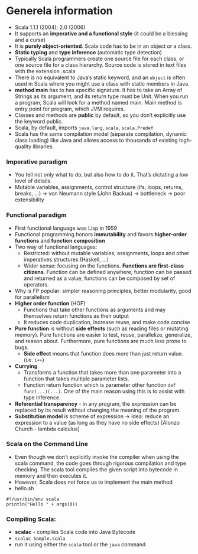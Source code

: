 Generela information
====================
- Scala 1.1.1 (2004); 2.0 (2006)
- It supports an **imperative and a functional style** (it could be a blessing and a curse)
- It is **purely object-oriented**. Scala code has to be in an object or a class.
- **Static typing** and **type inference** (automatic type detection)
- Typically Scala programmers create one source file for each class, or one source file for a class hierarchy. Source code is stored in text files with the extension .scala
- There is no equivalent to Java’s static keyword, and an `object` is often used in Scala where you might use a class with static members in Java.
- **method main** has to has specific signature. It has to take an Array of Strings as its argument, and its return type must be Unit. When you run a program, Scala will look for a method named main. Main method is entry point for program, which JVM requires.
- Classes and methods are **public** by default, so you don’t explicitly use the keyword public.
- Scala, by default, imports `java.lang`, `scala`, `scala.Predef`
- Scala has the same compilation model (separate compilation, dynamic class loading) like Java and allows access to thousands of existing high-quality libraries.

### Imperative paradigm
- You tell not only what to do, but also how to do it. That’s dictating a low level of details.
- Mutable variables, assignments, control structure (ifs, loops, returns, breaks, …) -> von Neumann style (John Backus) -> bottleneck -> poor extensibility

### Functional paradigm
- First functional language was Lisp in 1959
- Functional programming honors **immutability** and favors **higher-order functions** and **function composition**
- Two way of functional languages:
  - Restricted: without mutable variables, assignments, loops and other imperatives structures (Haskell, ...)
  - Wider sense: focusing on the functions. **Functions are first-class citizens**. Function can be defined anywhere, function can be passed and returned as a value, functions can be composed by set of operators.
- Why is FP popular: simpler reasoning principles, better modularity, good for parallelism
- **Higher order function** (HOF)
  - Functions that take other functions as arguments and may themselves return functions as their output
  - It reduces code duplication, increase reuse, and make code concise
- **Pure function** is without **side effects** (such as reading files or mutating memory). Pure functions are easier to test, reuse, parallelize, generalize, and reason about. Furthermore, pure functions are much less prone to bugs.
  - **Side effect** means that function does more than just return value. (i.e. `i++`)
- **Currying**
  - Transforms a function that takes more than one parameter into a function that takes multiple parameter lists.
  - Function return function which is parameter other function `def func(...)(...)`. One of the main reason using this is to assist with type inference.
- **Referential transparency** - in any program, the expression can be replaced by its result without changing the meaning of the program.
- **Substitution model** is scheme of expression -> idea: reduce an expression to a value (as long as they have no side effects) [Alonzo Church - lambda calculus]

### Scala on the Command Line
- Even though we don’t explicitly invoke the compiler when using the scala command, the code goes through rigorous compilation and type checking. The scala tool compiles the given script into bytecode in memory and then executes it.
- However, Scala does not force us to implement the main method
- hello.sh
```
#!/usr/bin/env scala
println("Hello " + args(0))
```

### Compiling Scala:
- **scalac** - compiles Scala code into Java Bytecode
- `scalac Sample.scala`
- run it using either the `scala` tool or the `java` command
